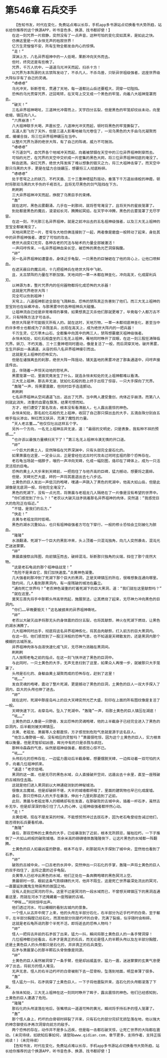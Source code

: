 # 第546章 石兵交手
        【告知书友，时代在变化，免费站点难以长存，手机app多书源站点切换看书大势所趋，站长给你推荐的这个换源APP，听书音色多、换源、找书都好使！】
       在这一刻咒界一片寂静，突然没有了一点声音，这种可怕的变化突如其来，是如此之快。
       仿佛这里是一片永恒无声的枯寂世界！
       亿万生灵惶惶不安，所有生物全都发自内心的惊惧。
       “走！”
       深渊上方，八名异界祖神中的一人低喝，果断冲向天外而去。
       但时，终究还是有些晚了。
       咒界，千万人坑中，一道道乌光冲天而起，扫杀十方！
       以咒界为本阵源的太古禁阵发动了，不杀凡人，不杀鸟兽，只斩异世祖级强者，这座世界级大阵似乎有了自己的灵魂。
       “哧哧哧”
       乌光冲天，斩断苍穹，贯通了天地，每一道都比山岳还要粗大，洞穿一切阻挡。
       恐怖的乌光贯穿咒界，迂回弯转，在天穹上交叉成一个黑色的牢笼，向着八大祖神笼罩而去。
       “破灭！”
       三名异界祖神喝吼，三道神光冲霄而上，天宇四分五裂，但是黑色的牢笼却纹丝未动，向里收缩，镇压向八人。
       “六界崩溃！”
       八大祖神联手大喝，声震长空，八道神光冲天而起，顿时将黑色的牢笼撕裂了。
       五道人影飞向了天外，但是三道人影蓦地被乌光卷住了，一双乌黑色的大手由乌光凝聚而成，缓缓合拢，将三位异界祖神碾压在当中。
       以整片咒界为源的绝世大阵，有了自己的阵魂，威力不可揣测。
       “哧哧哧”
       千万道剑气，自咒界各个地域冲天而起，向着被禁锢在天空中的三位异界祖神刺穿而去。
       可怕的光芒，在咒界的天空中交织成一片密集的黑色大网，将三位异界祖神彻底的淹没了。
       鲜血迸溅，染红咒界，绝世大阵发挥了难以想象的毁灭之力，将三大祖神击穿了。而天空中那只乌黑的大手，更是在猛力合拢碾压，想要将三人彻底粉碎。
       “哧哧哧”
       处于苍穹之上的妖刀、不朽天盾、三十三重神塔猛烈摇动，垂落下千万道丝绦般的神霞，顿时将那双乌黑的大手伤的千疮百孔，且将无尽黑色的剑气阻挡在下方。
       刷刷刷
       三大异界祖神冲天而起，挣脱了乌黑巨手的束缚。
       “轰”
       就在这时，黑色云雾翻涌，几乎在一刹那间，就将苍穹淹没了，且将天外的星辰笼罩了。
       到处都是黑色的魔云，滚滚如长河，腾腾如冥焰，在天宇中冲腾，黑色的云雾笼罩了无尽宇宙。
       在这一刻，不光那三名异界祖神，就是之前冲出去的五名祖神级强者，以及三大无上祖神的至宝全都被淹没了。
       天地间黑茫茫一片，苍穹与大地仿佛连接到了一起，两者像是磨盘一般转动了起来，身处其中的异界祖神强者，遭受了可怕的攻击。
       绝世大战变幻无穷，各种古老的咒法与秘术的力量全部被激活！
       一声闷哼传来，一名异界祖神血染长空，被恐怖的黑色光芒洞穿胸腹。
       “砰”
       另一名异界祖神如遭雷击，身体近乎龟裂，一只黑色的巨锤砸在了他的背心上，让他口喷鲜血。
       在遮天蔽日的魔云间，十几把祖神兵在绝世大阵中飞射。
       且，太古禁阵的力量在不断加强，天地间的一草一木都在神圣化，冲向高天，化成犀利兵刃。
       以神源为本，整片咒界内的任何器物都将化成恐怖的大杀器！
       这就是咒界绝世大阵！
       完全可以伤到祖神！
       天穹上，八道祖神影迹全部在飞溅鲜血，恐怖的禁阵真正伤害到了他们。而三大无上祖神的至宝则也在纵横冲击，与那黑雾中的各种祖神兵大碰撞。
       让祖神流血已经是非常难得的事情，如果想真正灭杀他们那就更难了，毕竟每个人都万古不灭，只有特殊方法才可击杀。
       绝世大阵是不可能毁灭所有人的。就在这时，天地万物，一草一木都彻底神圣化，甚至当中的许多修士也都成为了杀戮圣兵，出现在高天上，成为绝世大阵内的一把兵器！
       千万生灵，亿万草木山石，全都集中向其中的两三人，禁阵想要磨灭祖神级强者。
       永恒未知处，如化石般盘坐的三名无上祖神，蓦地同时睁开了双眼，在这一刻三股狂涛降临咒界。妖刀、不朽天盾、三十三重神塔同时震动，像是复活了一般，而后洞穿天地，破开黑雾，生生开辟出一条通道，从容的将八名异界祖神接引而出。
       这就是无上祖神的恐怖实力。
       但是在诸强离去的刹那，绝世大阵一阵摇动，铺天盖地的黑雾冲进了那条通道中，闷哼声接连传出。
       且，伴随着一声惊天动地的怒吼声。
       黑雾笼罩一切，里面究竟发生了什么，就连永恒未知处的无上祖神都难以看清。
       三大无上祖神，那古井无波、犹如化石般的脸上终于出现了惊容，一只大手探向了咒界。
       “轰隆”一声，将黑雾震散，但同时巨手连连颤动。
       刷刷刷
       七名异界祖神从空间通道飞出，逃出了咒界。当中两人遭受重创，肉体近乎崩溃。而第八人则就此消失，浓重的血雾在飘荡，结果可想而知。
       方才，他们遭受了莫名攻击，根本没有看清敌人，七人露出震惊的神色。
       永恒未知处，那名如化石般的无上祖神，收回了自己那只探出去的大手，五滴血珠分别自五根手指尖渗出，鲜红而又妖异，充满了魔性的力量。
       “天人老古董……”他仅仅吐出这样五个字。
       另外一个方向，一名无上祖神古井无波，道：“最弱的文明史，只是表象，我有种不祥的预感……”
       “也许该以最强力量横扫天下了！”第三名无上祖神冷漠无情的开口道。
       “砰”
       一个巨大的黄土人，突然降临在咒界深渊中，只有头部完全是石化的。
       如果萧晨在这里，一定会认出，正是曾经在远古时代攻击过珂珂玄祖的那个恐怖存在。
       老石龟当场就一缩脖子，嗖的一声冲向天碑，化成一幅刻图，烙印在了碑体上，成为一只活灵活现的巨龟。
       恐怖的黄土人大步来到天碑前，一把抱住了与他齐高的巨碑，猛力撼动，想要将之震碎。
       但是，天碑光芒大盛，砰的一声将其震退出去七八步远。
       土黄色的巨人发出一声低沉的咆哮，噗通一声跳入了黑色的死湖中，他高大如山岳，但是此湖像是无底洞一般，将他完全淹没了。
       黑色的死湖下，没有一点光亮，将萧晨与老祖龙几人隔绝在了一片像是没有希望的世界中。
       “你们感觉到了什么？！”老农以大破灭战矛挑着那名异界祖神的肉体，突然道：“我感觉巨大的危险正在临近。”
       “不错，是我们的后方。”
       “快走！”
       炎黄与老祖龙同时低喝。
       黑色的湖水沉重如山，也只有祖神级强者方可在下穿行，一般的修士恐怕会立刻被化为脓血。
       “隆隆”
       水浪翻涌，死湖下一个巨大的黑影冲来，头上顶着一只混沌独角，向几人突然袭击，混沌光芒迷迷蒙蒙。
       “砰”
       萧晨直接祭出阵图，向前镇压而去，破碎混沌，斩断那只独角的尖端，挡住了那个庞然大物。
       “这是老石龟说的那个祖神级战宠！”
       “危险不是来自它，我们加快速度。”炎黄神色凝重。
       几大强者刹那冲到了死湖下那个巨大的黑洞，正是天碑镇压的所在，很难想象连通向哪里。
       隐约间，几人看到那黑洞内，有一座残破的城池在矗立。
       “通向死亡世界吗？”老农神色凝重的盯着死湖下的巨大黑洞，道：“我们就在这里献祭吗？”
       “就在这里。”
       莫笑忘首先将手中那颗头颅高举而起，施展禁法，让其燃烧了起来，无尽神力冲向黑色的巨洞内。
       “你们……早晚要毁灭！”这名被掳来的异界祖神嘶吼。
       “砰”
       老农以大破灭战矛将那无头的身体震的四分五裂，也将其献祭，神火在死湖下燃烧，让黑色的湖水沸腾了。
       几大祖神同时出手，彻底将这名异界祖神炼化，将其血肉献祭，打入前方的巨大黑洞内。
       在这一刻，他们感觉到了一股汪洋般的恐怖气息，也不知道是天碑散发的，还是黑洞内那个模糊的古城所发。
       异界祖神肉体与血液快速化成飞灰，无尽神力消融在黑洞间。
       刷刷刷
       几人按照老龟之前的指点，在这一刻飞快冲进了黑色的巨洞中。
       与此同时，一只土黄色的大手，无声无息扫到了这里，如果众人再慢一步，就被那只大手笼罩了。
       头颅是石化的、身躯由黄土凝聚而成的恐怖存在，赶到了这里！
       “吼……”
       发自灵魂的咆哮，震动了整片死湖，更是撼动了黑色的巨洞，土黄色的巨人一双大手探入了洞内，巨大的头颅也伸了进去。
       “砰”
       就在这时，死湖中那座岛屿上的巨大天碑突然光芒大盛，刻印在上面的所有图纹像是复活了一般。
       天碑快速下沉，击穿岛屿，坠入了死湖中。“轰隆”一声，将那土黄色的巨人镇压在湖底！
       “吼……”
       土黄色的巨人像是一只野兽，发出恐怖的灵魂咆哮，他的上半截身子已经完全进入了黑色的巨洞内，后半截则被天碑镇压。
       炎黄、老祖龙、萧晨等人全都震惊，方才感觉到危险气息就是源于这名巨人。
       “他怎么像野兽一般，没有相应的灵智吗？”萧晨很吃惊，因为这个土黄色的巨人，实力根本难以衡量，但是灵智却如凶兽，眸光中有的只是杀戮与疯狂。
       那种冷森森的气息，纵然是祖神级强者，都感觉心惊不已。
       “吼……”
       头颅石化的恐怖存在，一边猛力震动后半截身躯，想要摆脱天碑，一边挥动着一双可怕的大手，向着几位祖神抓来。
       “速退！”老农低喝。
       黑洞的这一面，也是无尽的黑色水域，众人直接破开空间，远遁出去十余里，直至一座残破的古城挡住去路。
       这就是他们进入黑洞前以大神通窥测到的神秘城池。
       很像太古魔城，但是却破碎不堪，大半的城墙都坍塌了，里面的建筑物也早已化成废墟。
       身后，那只恐怖巨人的大手在暴涨，伸出十几里刹那追到了近前。
       此刻，萧晨与老祖龙等人的眼睛却有些发直，在那破败的古城中央，插着一杆石矛，虽然古朴无华，但是却深深的吸引住了几人的心神，让祖神级强者都怦然心动。
       “走！”
       炎黄低喝，现在不是发呆的时候，不能想贸然冲过去拔石矛，因为老石龟曾经告诫过他们，能否得到石兵要看机缘。
       “轰隆”
       身后，那双恐怖的土黄色的大手，已经暴涨到了近前，根本无所顾忌，摧枯拉朽，一下子推倒了一片如山岭般的破败城墙。百余米高的磅礴墙体轰隆隆倒下，让这片黑色的水域都一阵翻腾。
       土黄色的巨人如最凶蛮的野兽，根本不在乎，刹那就将大手探到了城中央，显然他也看到了石矛。
       “砰”
       破败的古城中央，一口古老的水井中，突然伸出一只石化的手掌，轰隆一声将土黄色的巨人的双手挡住了，且将之震的近乎龟裂。
       炎黄等人已经冲出黑色的水域，他们正处在一条奔腾咆哮的黑色冥河上空。
       萧晨顿时一惊，眼前这条气势磅礴的大河，他并不陌生，这是死亡世界最深处流出的冥河，一直蔓延到魔鬼生物英熊的故国之地。
       没有人走到过冥河的尽头。这里不过是冥河的一段水域而已，不曾想天碑镇压下的黑洞连通着这里，而就在河水下还掩藏着一座残破的古城。
       “咿呀……”珂珂惊呼出声。
       他们透过河水，可以模糊的看到古城内的景象。
       一个怪人从古井中爬了上来，他的头颅左半部分石化，右半部分为近乎朽坏的白骨。至于躯干，左半部分胸膛已经石化，而其他部分则是朽坏的白骨，充满了裂痕，似乎随时会粉碎。
       这就是老石龟所说的那个半死不活，即将逝去的恐怖人物吗？
       “砰”
       怪人一把将古井前的石矛拔了出来，猛力一抖，瞬间将那土黄色巨人的一条手臂洞穿！
       几位祖神都已经看出，石矛才是真正的石兵，而无论是怪人的半颗头颅以及左半部分胸膛，还是土黄色巨人的头颅都只是石化的，并非真正的石兵类型。
       石矛与萧晨掌心的那半颗石头骨倒像是同源。
       “砰”
       土黄色的巨人虽然被洞穿了一条手臂，但是却凶威盖世，猛力一震，迷迷蒙蒙的玄黄气息便冲了出去，将前方的怪人淹没。
       无声无息，怪人的右半边朽坏的白骨被削下去一层骨粉，坠落到地面，明显单薄了很多。
       “轰”
       怪人猛力一抖，石矛挑穿了土黄色巨人，一下子将他震裂开来，连石化的头颅都滚落了下来。
       永恒未知处，三大无上祖神在这一刻同时睁开了眸子，露出震惊的神色。他们已经感知到，土黄色的巨人遭遇了危险。
       “隆隆”
       那石化的头颅滚落在地后，张嘴喷出一道道可怖的黄光，瞬间将手持石矛的怪人笼罩了。
       “轰”
       那个怪人身上，朽坏的白骨顿时碎裂了开来，只有石化的部分完好无损坠落在地，他以强大的神念御使石矛再次洞穿向前方的敌手。
       两个恐怖的存在，动作并不是多么迅疾，但是每一击都石破天惊，让死亡世界的大陆都在震动。(未完待续，如欲知后事如何，请登陆www.qidian.com，章节更多，支持作者，支持正版阅读！)（未完待续）
       【告知书友，时代在变化，免费站点难以长存，手机app多书源站点切换看书大势所趋，站长给你推荐的这个换源APP，听书音色多、换源、找书都好使！】